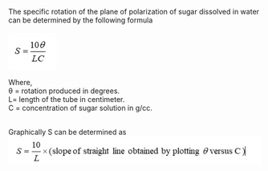 The specific rotation of the plane of polarization of sugar dissolved in water can be determined by the following formula<br><br>
 <img src="images/fig7.PNG">
 
Where, <br>  θ = rotation produced in degrees. <br>
                L= length of the tube in centimeter. <br>
                C = concentration of sugar solution in g/cc. <br><br>

   Graphically S can be determined as<br>
 <img src="images/fig7a.PNG">                                    
